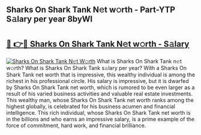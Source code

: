 ## Sharks On Shark Tank N𝚎t w𝚘rth - Part-YTP S𝚊lary per year 8byWI

# <h2><a href="http://gc0hoxi.nevu.top/?p=Sharks+On+Shark+Tank">🔗 👉🔴 Sharks On Shark Tank N𝚎t w𝚘rth - S𝚊lary</a></h2>

[![Sharks On Shark Tank N𝚎t W𝚘rth](https://i.imgur.com/Oavwk0R.jpeg)](http://gc0hoxi.nevu.top/?p=Sharks+On+Shark+Tank)
What is Sharks On Shark Tank n𝚎t w𝚘rth? What is Sharks On Shark Tank s𝚊lary per year?
With a Sharks On Shark Tank net worth that is impressive, this wealthy individual is among the richest in his professional circle. His salary is impressive, but it is dwarfed by Sharks On Shark Tank net worth, which is rumored to be even larger as a result of his varied business activities and valuable real estate investments. This wealthy man, whose Sharks On Shark Tank net worth ranks among the highest globally, is celebrated for his business acumen and financial intelligence. This rich individual, whose Sharks On Shark Tank net worth is in the billions and who earns an impressive salary, is a prime example of the force of commitment, hard work, and financial brilliance.
